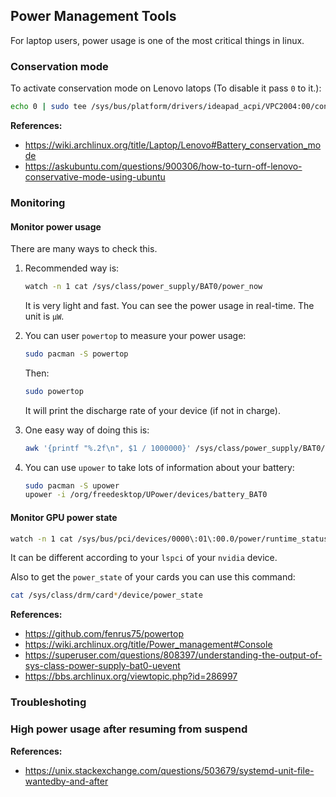## Power Management Tools

For laptop users, power usage is one of the most critical things in linux.

### Conservation mode

To activate conservation mode on Lenovo latops (To disable it pass `0` to it.):

```bash
echo 0 | sudo tee /sys/bus/platform/drivers/ideapad_acpi/VPC2004:00/conservation_mode
```

**References:**

- <https://wiki.archlinux.org/title/Laptop/Lenovo#Battery_conservation_mode>
- <https://askubuntu.com/questions/900306/how-to-turn-off-lenovo-conservative-mode-using-ubuntu>

### Monitoring

#### Monitor power usage

There are many ways to check this.

1. Recommended way is:

   ```bash
   watch -n 1 cat /sys/class/power_supply/BAT0/power_now
   ```

   It is very light and fast. You can see the power usage in real-time. The unit is `µW`.

2. You can user `powertop` to measure your power usage:

   ```bash
   sudo pacman -S powertop
   ```

   Then:

   ```bash
   sudo powertop
   ```

   It will print the discharge rate of your device (if not in charge).

3. One easy way of doing this is:

   ```bash
   awk '{printf "%.2f\n", $1 / 1000000}' /sys/class/power_supply/BAT0/power_now
   ```

4. You can use `upower` to take lots of information about your battery:

   ```bash
   sudo pacman -S upower
   upower -i /org/freedesktop/UPower/devices/battery_BAT0
   ```

#### Monitor GPU power state

```bash
watch -n 1 cat /sys/bus/pci/devices/0000\:01\:00.0/power/runtime_status
```

It can be different according to your `lspci` of your `nvidia` device.

Also to get the `power_state` of your cards you can use this command:

```bash
cat /sys/class/drm/card*/device/power_state
```

**References:**

- <https://github.com/fenrus75/powertop>
- <https://wiki.archlinux.org/title/Power_management#Console>
- <https://superuser.com/questions/808397/understanding-the-output-of-sys-class-power-supply-bat0-uevent>
- <https://bbs.archlinux.org/viewtopic.php?id=286997>

### Troubleshoting

### High power usage after resuming from suspend

**References:**

- <https://unix.stackexchange.com/questions/503679/systemd-unit-file-wantedby-and-after>
